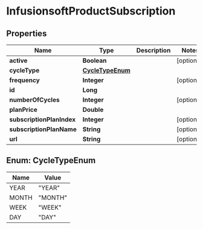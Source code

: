
# InfusionsoftProductSubscription

## Properties
Name | Type | Description | Notes
------------ | ------------- | ------------- | -------------
**active** | **Boolean** |  |  [optional]
**cycleType** | [**CycleTypeEnum**](#CycleTypeEnum) |  | 
**frequency** | **Integer** |  |  [optional]
**id** | **Long** |  | 
**numberOfCycles** | **Integer** |  |  [optional]
**planPrice** | **Double** |  | 
**subscriptionPlanIndex** | **Integer** |  |  [optional]
**subscriptionPlanName** | **String** |  |  [optional]
**url** | **String** |  |  [optional]


<a name="CycleTypeEnum"></a>
## Enum: CycleTypeEnum
Name | Value
---- | -----
YEAR | &quot;YEAR&quot;
MONTH | &quot;MONTH&quot;
WEEK | &quot;WEEK&quot;
DAY | &quot;DAY&quot;



